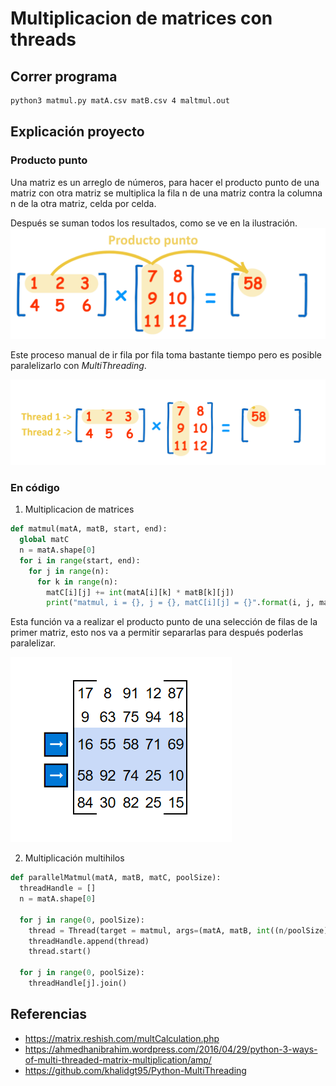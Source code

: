 # Multiplicacion de matrices con threads

## Correr programa
```bash
python3 matmul.py matA.csv matB.csv 4 maltmul.out
```

## Explicación proyecto
### Producto punto
Una matriz es un arreglo de números, para hacer el producto punto de una matriz con otra matriz se multiplica la fila n de una matriz contra la columna n de la otra matriz, celda por celda.

Después se suman todos los resultados, como se ve en la ilustración.
![ProductoPunto.png](imgs/ProductoPunto.png)

Este proceso manual de ir fila por fila toma bastante tiempo pero es posible paralelizarlo con *MultiThreading*.

![multithread](imgs/multhithread.png)

### En código

1. Multiplicacion de matrices
```py
def matmul(matA, matB, start, end):
  global matC
  n = matA.shape[0]
  for i in range(start, end):
    for j in range(n):
      for k in range(n):
        matC[i][j] += int(matA[i][k] * matB[k][j])
        print("matmul, i = {}, j = {}, matC[i][j] = {}".format(i, j, matC[i][j]))
```
Esta función va a realizar el producto punto de una selección de filas de la primer matriz, esto nos va a permitir separarlas para después poderlas paralelizar.

![algorithm](imgs/algorithm.png)

2. Multiplicación multihilos
```py
def parallelMatmul(matA, matB, matC, poolSize):
  threadHandle = []
  n = matA.shape[0]

  for j in range(0, poolSize):
    thread = Thread(target = matmul, args=(matA, matB, int((n/poolSize) * j), int((n/poolSize) * (j+1))))
    threadHandle.append(thread)
    thread.start()   
  
  for j in range(0, poolSize):
    threadHandle[j].join()
```


## Referencias
- https://matrix.reshish.com/multCalculation.php
- https://ahmedhanibrahim.wordpress.com/2016/04/29/python-3-ways-of-multi-threaded-matrix-multiplication/amp/
- https://github.com/khalidgt95/Python-MultiThreading